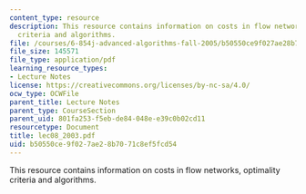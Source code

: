 ```yaml
---
content_type: resource
description: This resource contains information on costs in flow networks, optimality
  criteria and algorithms.
file: /courses/6-854j-advanced-algorithms-fall-2005/b50550ce9f027ae28b7071c8ef5fcd54_lec08_2003.pdf
file_size: 145571
file_type: application/pdf
learning_resource_types:
- Lecture Notes
license: https://creativecommons.org/licenses/by-nc-sa/4.0/
ocw_type: OCWFile
parent_title: Lecture Notes
parent_type: CourseSection
parent_uid: 801fa253-f5eb-de84-048e-e39c0b02cd11
resourcetype: Document
title: lec08_2003.pdf
uid: b50550ce-9f02-7ae2-8b70-71c8ef5fcd54
---
```

This resource contains information on costs in flow networks, optimality criteria and algorithms.